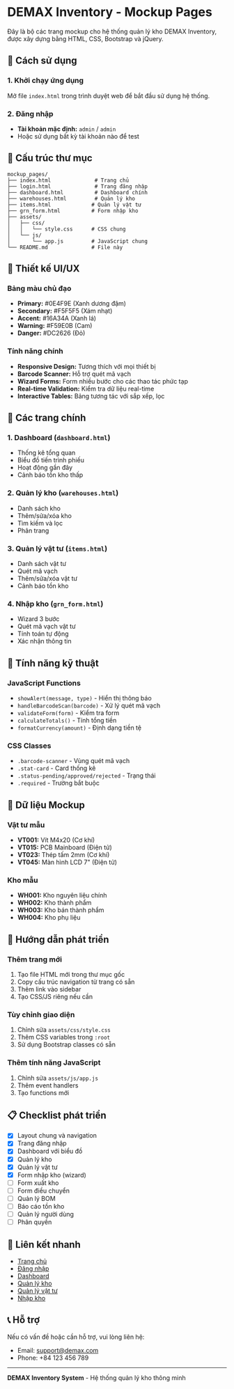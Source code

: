 # DEMAX Inventory - Mockup Pages

Đây là bộ các trang mockup cho hệ thống quản lý kho DEMAX Inventory, được xây dựng bằng HTML, CSS, Bootstrap và jQuery.

## 🚀 Cách sử dụng

### 1. Khởi chạy ứng dụng
Mở file `index.html` trong trình duyệt web để bắt đầu sử dụng hệ thống.

### 2. Đăng nhập
- **Tài khoản mặc định:** `admin` / `admin`
- Hoặc sử dụng bất kỳ tài khoản nào để test

## 📁 Cấu trúc thư mục

```
mockup_pages/
├── index.html              # Trang chủ
├── login.html              # Trang đăng nhập
├── dashboard.html          # Dashboard chính
├── warehouses.html         # Quản lý kho
├── items.html             # Quản lý vật tư
├── grn_form.html          # Form nhập kho
├── assets/
│   ├── css/
│   │   └── style.css      # CSS chung
│   └── js/
│       └── app.js         # JavaScript chung
└── README.md              # File này
```

## 🎨 Thiết kế UI/UX

### Bảng màu chủ đạo
- **Primary:** #0E4F9E (Xanh dương đậm)
- **Secondary:** #F5F5F5 (Xám nhạt)
- **Accent:** #16A34A (Xanh lá)
- **Warning:** #F59E0B (Cam)
- **Danger:** #DC2626 (Đỏ)

### Tính năng chính
- **Responsive Design:** Tương thích với mọi thiết bị
- **Barcode Scanner:** Hỗ trợ quét mã vạch
- **Wizard Forms:** Form nhiều bước cho các thao tác phức tạp
- **Real-time Validation:** Kiểm tra dữ liệu real-time
- **Interactive Tables:** Bảng tương tác với sắp xếp, lọc

## 📱 Các trang chính

### 1. Dashboard (`dashboard.html`)
- Thống kê tổng quan
- Biểu đồ tiến trình phiếu
- Hoạt động gần đây
- Cảnh báo tồn kho thấp

### 2. Quản lý kho (`warehouses.html`)
- Danh sách kho
- Thêm/sửa/xóa kho
- Tìm kiếm và lọc
- Phân trang

### 3. Quản lý vật tư (`items.html`)
- Danh sách vật tư
- Quét mã vạch
- Thêm/sửa/xóa vật tư
- Cảnh báo tồn kho

### 4. Nhập kho (`grn_form.html`)
- Wizard 3 bước
- Quét mã vạch vật tư
- Tính toán tự động
- Xác nhận thông tin

## 🔧 Tính năng kỹ thuật

### JavaScript Functions
- `showAlert(message, type)` - Hiển thị thông báo
- `handleBarcodeScan(barcode)` - Xử lý quét mã vạch
- `validateForm(form)` - Kiểm tra form
- `calculateTotals()` - Tính tổng tiền
- `formatCurrency(amount)` - Định dạng tiền tệ

### CSS Classes
- `.barcode-scanner` - Vùng quét mã vạch
- `.stat-card` - Card thống kê
- `.status-pending/approved/rejected` - Trạng thái
- `.required` - Trường bắt buộc

## 🎯 Dữ liệu Mockup

### Vật tư mẫu
- **VT001:** Vít M4x20 (Cơ khí)
- **VT015:** PCB Mainboard (Điện tử)
- **VT023:** Thép tấm 2mm (Cơ khí)
- **VT045:** Màn hình LCD 7" (Điện tử)

### Kho mẫu
- **WH001:** Kho nguyên liệu chính
- **WH002:** Kho thành phẩm
- **WH003:** Kho bán thành phẩm
- **WH004:** Kho phụ liệu

## 🚀 Hướng dẫn phát triển

### Thêm trang mới
1. Tạo file HTML mới trong thư mục gốc
2. Copy cấu trúc navigation từ trang có sẵn
3. Thêm link vào sidebar
4. Tạo CSS/JS riêng nếu cần

### Tùy chỉnh giao diện
1. Chỉnh sửa `assets/css/style.css`
2. Thêm CSS variables trong `:root`
3. Sử dụng Bootstrap classes có sẵn

### Thêm tính năng JavaScript
1. Chỉnh sửa `assets/js/app.js`
2. Thêm event handlers
3. Tạo functions mới

## 📋 Checklist phát triển

- [x] Layout chung và navigation
- [x] Trang đăng nhập
- [x] Dashboard với biểu đồ
- [x] Quản lý kho
- [x] Quản lý vật tư
- [x] Form nhập kho (wizard)
- [ ] Form xuất kho
- [ ] Form điều chuyển
- [ ] Quản lý BOM
- [ ] Báo cáo tồn kho
- [ ] Quản lý người dùng
- [ ] Phân quyền

## 🔗 Liên kết nhanh

- [Trang chủ](index.html)
- [Đăng nhập](login.html)
- [Dashboard](dashboard.html)
- [Quản lý kho](warehouses.html)
- [Quản lý vật tư](items.html)
- [Nhập kho](grn_form.html)

## 📞 Hỗ trợ

Nếu có vấn đề hoặc cần hỗ trợ, vui lòng liên hệ:
- Email: support@demax.com
- Phone: +84 123 456 789

---

**DEMAX Inventory System** - Hệ thống quản lý kho thông minh
